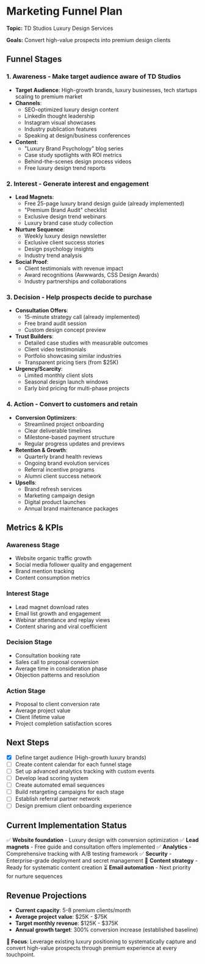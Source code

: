 # Marketing Funnel Plan

**Topic:** TD Studios Luxury Design Services

**Goals:** Convert high-value prospects into premium design clients

## Funnel Stages

### 1. **Awareness** - Make target audience aware of TD Studios
- **Target Audience**: High-growth brands, luxury businesses, tech startups scaling to premium market
- **Channels**:
  - SEO-optimized luxury design content
  - LinkedIn thought leadership
  - Instagram visual showcases
  - Industry publication features
  - Speaking at design/business conferences
- **Content**:
  - "Luxury Brand Psychology" blog series
  - Case study spotlights with ROI metrics
  - Behind-the-scenes design process videos
  - Free luxury design trend reports

### 2. **Interest** - Generate interest and engagement
- **Lead Magnets**:
  - Free 25-page luxury brand design guide (already implemented)
  - "Premium Brand Audit" checklist
  - Exclusive design trend webinars
  - Luxury brand case study collection
- **Nurture Sequence**:
  - Weekly luxury design newsletter
  - Exclusive client success stories
  - Design psychology insights
  - Industry trend analysis
- **Social Proof**:
  - Client testimonials with revenue impact
  - Award recognitions (Awwwards, CSS Design Awards)
  - Industry partnerships and collaborations

### 3. **Decision** - Help prospects decide to purchase
- **Consultation Offers**:
  - 15-minute strategy call (already implemented)
  - Free brand audit session
  - Custom design concept preview
- **Trust Builders**:
  - Detailed case studies with measurable outcomes
  - Client video testimonials
  - Portfolio showcasing similar industries
  - Transparent pricing tiers (from $25K)
- **Urgency/Scarcity**:
  - Limited monthly client slots
  - Seasonal design launch windows
  - Early bird pricing for multi-phase projects

### 4. **Action** - Convert to customers and retain
- **Conversion Optimizers**:
  - Streamlined project onboarding
  - Clear deliverable timelines
  - Milestone-based payment structure
  - Regular progress updates and previews
- **Retention & Growth**:
  - Quarterly brand health reviews
  - Ongoing brand evolution services
  - Referral incentive programs
  - Alumni client success network
- **Upsells**:
  - Brand refresh services
  - Marketing campaign design
  - Digital product launches
  - Annual brand maintenance packages

## Metrics & KPIs

### Awareness Stage
- Website organic traffic growth
- Social media follower quality and engagement
- Brand mention tracking
- Content consumption metrics

### Interest Stage
- Lead magnet download rates
- Email list growth and engagement
- Webinar attendance and replay views
- Content sharing and viral coefficient

### Decision Stage
- Consultation booking rate
- Sales call to proposal conversion
- Average time in consideration phase
- Objection patterns and resolution

### Action Stage
- Proposal to client conversion rate
- Average project value
- Client lifetime value
- Project completion satisfaction scores

## Next Steps
- [x] Define target audience (High-growth luxury brands)
- [ ] Create content calendar for each funnel stage
- [ ] Set up advanced analytics tracking with custom events
- [ ] Develop lead scoring system
- [ ] Create automated email sequences
- [ ] Build retargeting campaigns for each stage
- [ ] Establish referral partner network
- [ ] Design premium client onboarding experience

## Current Implementation Status
✅ **Website foundation** - Luxury design with conversion optimization
✅ **Lead magnets** - Free guide and consultation offers implemented
✅ **Analytics** - Comprehensive tracking with A/B testing framework
✅ **Security** - Enterprise-grade deployment and secret management
🔄 **Content strategy** - Ready for systematic content creation
⏳ **Email automation** - Next priority for nurture sequences

## Revenue Projections
- **Current capacity**: 5-8 premium clients/month
- **Average project value**: $25K - $75K
- **Target monthly revenue**: $125K - $375K
- **Annual growth target**: 300% conversion increase (established baseline)

**🎯 Focus**: Leverage existing luxury positioning to systematically capture and convert high-value prospects through premium experience at every touchpoint.